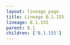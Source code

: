 ```yaml
---
layout: lineage_page
title: Lineage B.1.155
lineage: B.1.155
parent: B.1
children: ['B.1.155']
---
```

